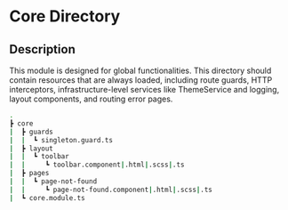 # Core Directory

## Description

This module is designed for global functionalities. This directory should contain resources that are always loaded, including route guards, HTTP interceptors, infrastructure-level services like ThemeService and logging, layout components, and routing error pages.

```bash
.
┣ core
|  ┣ guards
|  |  ┗ singleton.guard.ts
|  ┣ layout
|  |  ┗ toolbar
|  |     ┗ toolbar.component|.html|.scss|.ts
|  ┣ pages
|  |  ┗ page-not-found
|  |     ┗ page-not-found.component|.html|.scss|.ts
|  ┗ core.module.ts
```
